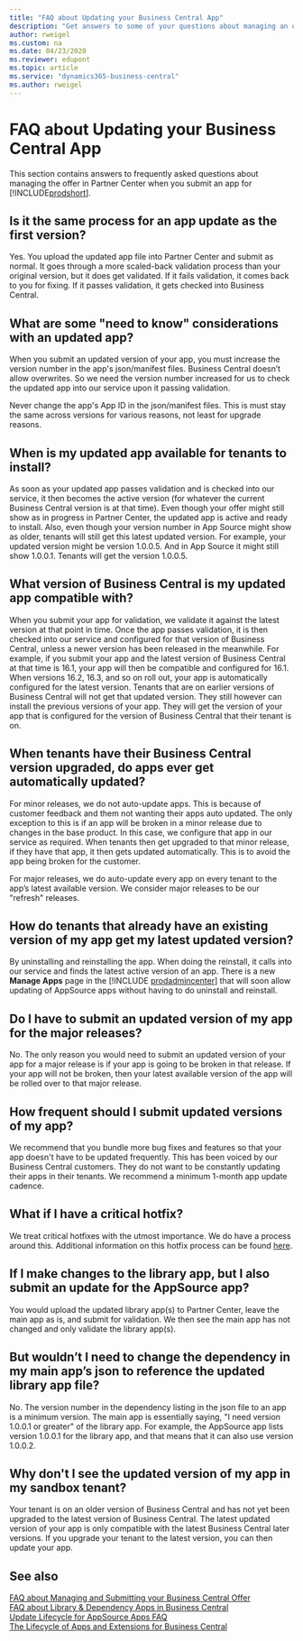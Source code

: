```yaml
---
title: "FAQ about Updating your Business Central App"
description: "Get answers to some of your questions about managing an offer in Partner Center when you build an app for Dynamics 365 Business Central"
author: rweigel
ms.custom: na
ms.date: 04/23/2020
ms.reviewer: edupont
ms.topic: article
ms.service: "dynamics365-business-central"
ms.author: rweigel
---
```


# FAQ about Updating your Business Central App

This section contains answers to frequently asked questions about managing the offer in Partner Center when you submit an app for [!INCLUDE[prodshort](../includes/prodshort.md)].

## Is it the same process for an app update as the first version?

Yes. You upload the updated app file into Partner Center and submit as normal. It goes through a more scaled-back validation process than your original version, but it does get validated. If it fails validation, it comes back to you for fixing. If it passes validation, it gets checked into Business Central.

## What are some "need to know" considerations with an updated app?

When you submit an updated version of your app, you must increase the version number in the app's json/manifest  files. Business Central doesn’t allow overwrites. So we need the version number increased for us to check the updated app into our service upon it passing validation.

Never change the app's App ID in the json/manifest files. This is must stay the same across versions for various reasons, not least for upgrade reasons.

## When is my updated app available for tenants to install?

As soon as your updated app passes validation and is checked into our service, it then becomes the active version (for whatever the current Business Central version is at that time). Even though your offer might still show as in progress in Partner Center, the updated app is active and ready to install. Also, even though your version number in App Source might show as older, tenants will still get this latest updated version. For example, your updated version might be version 1.0.0.5. And in App Source it might still show 1.0.0.1. Tenants will get the version 1.0.0.5.

## What version of Business Central is my updated app compatible with?

When you submit your app for validation, we validate it against the latest version at that point in time. Once the app passes validation, it is then checked into our service and configured for that version of Business Central, unless a newer version has been released in the meanwhile. For example, if you submit your app and the latest version of Business Central at that time is 16.1, your app will then be compatible and configured for 16.1. When versions 16.2, 16.3, and so on roll out, your app is automatically configured for the latest version. Tenants that are on earlier versions of Business Central will not get that updated version. They still however can install the previous versions of your app. They will get the version of your app that is configured for the version of Business Central that their tenant is on.

## When tenants have their Business Central version upgraded, do apps ever get automatically updated?

For minor releases, we do not auto-update apps. This is because of customer feedback and them not wanting their apps auto updated. The only exception to this is if an app will be broken in a minor release due to changes in the base product. In this case, we configure that app in our service as required. When tenants then get upgraded to that minor release, if they have that app, it then gets updated automatically. This is to avoid the app being broken for the customer.

For major releases, we do auto-update every app on every tenant to the app’s latest available version. We consider major releases to be our "refresh" releases.

## How do tenants that already have an existing version of my app get my latest updated version?

By uninstalling and reinstalling the app. When doing the reinstall, it calls into our service and finds the latest active version of an app. There is a new **Manage Apps** page in the [!INCLUDE [prodadmincenter](includes/prodadmincenter.md)] that will soon allow updating of AppSource apps without having to do uninstall and reinstall.

## Do I have to submit an updated version of my app for the major releases?

No. The only reason you would need to submit an updated version of your app for a major release is if your app is going to be broken in that release. If your app will not be broken, then your latest available version of the app will be rolled over to that major release.

## How frequent should I submit updated versions of my app?

We recommend that you bundle more bug fixes and features so that your app doesn't have to be updated frequently. This has been voiced by our Business Central customers. They do not want to be constantly updating their apps in their tenants. We recommend a minimum 1-month app update cadence.

## What if I have a critical hotfix?

We treat critical hotfixes with the utmost importance. We do have a process around this. Additional information on this hotfix process can be found [here](devenv-update-app-life-cycle-faq.md#what-if-a-customer-reports-a-critical-bug-in-my-app-and-needs-an-immediate-hotfix-version-of-my-app).

## If I make changes to the library app, but I also submit an update for the AppSource app?

You would upload the updated library app(s) to Partner Center, leave the main app as is, and submit for validation. We then see the main app has not changed and only validate the library app(s).

## But wouldn’t I need to change the dependency in my main app’s json to reference the updated library app file? 

No. The version number in the dependency listing in the json file to an app is a minimum version. The main app is essentially saying, "I need version 1.0.0.1 or greater" of the library app. For example, the AppSource app lists version 1.0.0.1 for the library app, and that means that it can also use version 1.0.0.2.

## Why don't I see the updated version of my app in my sandbox tenant?

Your tenant is on an older version of Business Central and has not yet been upgraded to the latest version of Business Central. The latest updated version of your app is only compatible with the latest Business Central later versions. If you upgrade your tenant to the latest version, you can then update your app.

## See also

[FAQ about Managing and Submitting your Business Central Offer](app-faq-offer.md)  
[FAQ about Library & Dependency Apps in Business Central](app-faq-dependencies-libraries.md)  
[Update Lifecycle for AppSource Apps FAQ](devenv-update-app-life-cycle-faq.md)  
[The Lifecycle of Apps and Extensions for Business Central](devenv-app-life-cycle.md)  
